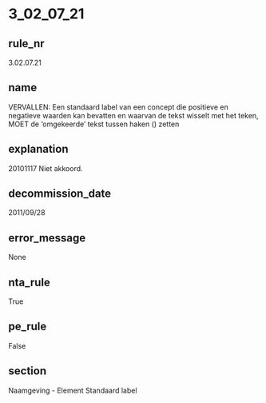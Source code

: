 # 3_02_07_21

## rule_nr
3.02.07.21

## name
VERVALLEN: Een standaard label van een concept die positieve en negatieve waarden kan bevatten en waarvan de tekst wisselt met het teken, MOET de ‘omgekeerde’ tekst tussen haken () zetten

## explanation
20101117 Niet akkoord.

## decommission_date
2011/09/28

## error_message
None

## nta_rule
True

## pe_rule
False

## section
Naamgeving - Element Standaard label

